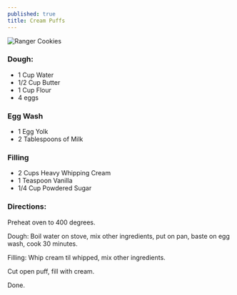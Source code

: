 ```yaml
---
published: true
title: Cream Puffs
---
```


![Ranger Cookies]({{site.baseurl}}/img/creampuffs/creampuffs.jpg)


### Dough:

- 1 Cup Water
- 1/2 Cup Butter
- 1 Cup Flour
- 4 eggs

### Egg Wash

- 1 Egg Yolk
- 2 Tablespoons of Milk

### Filling

- 2 Cups Heavy Whipping Cream
- 1 Teaspoon Vanilla
- 1/4 Cup Powdered Sugar


### Directions:

Preheat oven to 400 degrees.

Dough: Boil water on stove, mix other ingredients, put on pan, baste on egg wash, cook 30 minutes.

Filling: Whip cream til whipped, mix other ingredients.

Cut open puff, fill with cream. 

Done.
